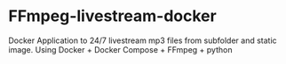 # FFmpeg-livestream-docker
Docker Application to 24/7 livestream mp3 files from subfolder and static image. Using Docker + Docker Compose + FFmpeg + python 
